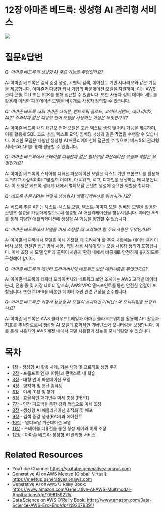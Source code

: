 # 12장 아마존 베드록: 생성형 AI 관리형 서비스
[![](../img/gaia_book_cover_sm.png)](https://www.amazon.com/Generative-AI-AWS-Multimodal-Applications/dp/1098159225/)

# 질문&답변

_Q: 아마존 베드록의 생성형 AI 주요 기능은 무엇인가요?_

A: 아마존 베드록은 검색 증강 생성, 시맨틱 검색, 에이전트 기반 시나리오와 같은 기능을 제공합니다. 아마존과 다양한 타사 기업의 파운데이션 모델을 지원하며, 이는 AWS 관리 콘솔, CLI 또는 SDK를 통해 접근할 수 있습니다. 또한 사용자 정의 데이터 세트를 활용해 이러한 파운데이션 모델을 비공개로 사용자 정의할 수 있습니다.

_Q: 아마존 베드록 내의 아마존 타이탄, 앤트로픽 클로드, 코히어 커맨드, 메타 라마2, AI21 주라식과 같은 대규모 언어 모델을 사용하는 이점은 무엇인가요?_

A: 아마존 베드록 내의 대규모 언어 모델은 고급 텍스트 생성 및 처리 기능을 제공하며, 이를 활용해 SQL 코드 생성, 텍스트 요약, 임베딩 생성과 같은 작업을 수행할 수 있습니다. 이러한 모델은 다양한 생성형 AI 애플리케이션에 접근할 수 있으며, 베드록의 관리형 서비스와 API를 통해 활용할 수 있습니다.

_Q: 아마존 베드록에서 스테이블 디퓨전과 같은 멀티모달 파운데이션 모델의 역할은 무엇인가요?_

A: 아마존 베드록의 스테이블 디퓨전 파운데이션 모델은 텍스트 기반 프롬프트를 활용해 독특하고 사실적이며 고품질의 이미지, 아트워크, 로고, 디자인을 생성하는 데 사용됩니다. 이 모델은 베드록 생태계 내에서 멀티모달 콘텐츠 생성에 중요한 역할을 합니다.

_Q: 베드록 추론 API는 어떻게 생성형 AI 애플리케이션을 향상시키나요?_

A: 베드록 추론 API는 텍스트-텍스트 모델, 텍스트-이미지 모델, 임베딩 모델을 활용한 콘텐츠 생성을 가능하게 함으로써 생성형 AI 애플리케이션을 향상시킵니다. 이러한 API를 통해 다양한 애플리케이션에 생성형 AI 기능을 통합할 수 있습니다.

_Q: 아마존 베드록에서 모델을 미세 조정할 때 고려해야 할 주요 사항은 무엇인가요?_

A: 아마존 베드록에서 모델을 미세 조정할 때 고려해야 할 주요 사항에는 데이터 프라이버시 보장, 안전한 접근 방식 사용, 특정 사용 사례에 맞는 모델 사용자 정의가 포함됩니다. 미세 조정 시 모델 입력과 출력이 사용자 환경 내에서 비공개로 안전하게 유지되도록 구성해야 합니다.

_Q: 아마존 베드록의 데이터 프라이버시와 네트워크 보안 메커니즘은 무엇인가요?_

A: 아마존 베드록의 데이터 프라이버시와 네트워크 보안 조치에는 AWS 고객별 데이터 분리, 전송 중 및 저장 데이터 암호화, AWS VPC 엔드포인트를 통한 안전한 연결이 포함됩니다. 또한 GDPR을 비롯한 데이터 주권 관련 규정을 준수합니다.

_Q: 아마존 베드록은 어떻게 생성형 AI 모델의 효과적인 거버넌스와 모니터링을 보장하나요?_

A: 아마존 베드록은 AWS 클라우드트레일과 아마존 클라우드워치를 활용해 API 활동과 지표를 추적함으로써 생성형 AI 모델의 효과적인 거버넌스와 모니터링을 보장합니다. 이를 통해 사용자의 AWS 계정 내에서 모델 사용량과 성능을 모니터링할 수 있습니다.

# 목차
* [1장](/01_intro) - 생성형 AI 활용 사례, 기본 사항 및 프로젝트 생명 주기
* [2장](/02_prompt) - 프롬프트 엔지니어링과 콘텍스트 내 학습
* [3장](/03_foundation) - 대형 언어 파운데이션 모델
* [4장](/04_optimize) - 양자화 및 분산 컴퓨팅
* [5장](/05_finetune) - 미세 조정 및 평가
* [6장](/06_peft) - 효율적인 매개변수 미세 조정 (PEFT)
* [7장](/07_rlhf) - 인간 피드백을 통한 강화 학습으로 미세 조정
* [8장](/08_deploy) - 생성형 AI 애플리케이션 최적화 및 배포
* [9장](/09_rag) - 검색 증강 생성(RAG)과 에이전트
* [10장](/10_multimodal) - 멀티모달 파운데이션 모델
* [11장](/11_diffusers) - 스테이블 디퓨전을 통한 생성 제어와 미세 조정
* [12장](/12_bedrock) - 아마존 베드록: 생성형 AI 관리형 서비스

# Related Resources
* YouTube Channel: https://youtube.generativeaionaws.com
* Generative AI on AWS Meetup (Global, Virtual): https://meetup.generativeaionaws.com
* Generative AI on AWS O'Reilly Book: https://www.amazon.com/Generative-AI-AWS-Multimodal-Applications/dp/1098159225/
* Data Science on AWS O'Reilly Book: https://www.amazon.com/Data-Science-AWS-End-End/dp/1492079391/

